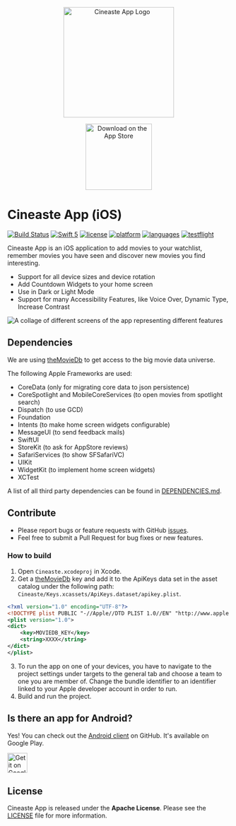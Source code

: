 <p align="center"><a href="https://itunes.apple.com/us/app/cineaste-app/id1402748020"><img alt='Cineaste App Logo' src="assets/logo.png" width="250" /></a></p>

<p align="center"><a href="https://itunes.apple.com/us/app/cineaste-app/id1402748020"><img alt='Download on the App Store' src="https://linkmaker.itunes.apple.com/assets/shared/badges/en-us/appstore-lrg.svg" width="150" /></a></p>

# Cineaste App (iOS)

[![Build Status](https://github.com/spacepandas/cineaste-ios/workflows/CI/badge.svg)](https://github.com/spacepandas/cineaste-ios/workflows/CI/badge.svg)
[![Swift 5](https://img.shields.io/badge/Swift-5-orange.svg)](https://swift.org)
[![license](https://img.shields.io/badge/license-Apache-lightgrey.svg)](https://github.com/spacepandas/cineaste-ios/blob/master/LICENSE)
[![platform](https://img.shields.io/badge/platform-iOS_13+-lightgrey.svg)](https://img.shields.io/badge/platform-iOS_13+-lightgrey.svg)
[![languages](https://img.shields.io/badge/languages-en,_de-lightgrey.svg)](https://img.shields.io/badge/languages-en,_de-lightgrey.svg)
[![testflight](https://img.shields.io/badge/Join-TestFlight-blue.svg)](https://testflight.apple.com/join/sAfD3j8m)

Cineaste App is an iOS application to add movies to your watchlist, remember movies you have seen and discover new movies you find interesting.

- Support for all device sizes and device rotation
- Add Countdown Widgets to your home screen
- Use in Dark or Light Mode
- Support for many Accessibility Features, like Voice Over, Dynamic Type, Increase Contrast

![A collage of different screens of the app representing different features][presentation]

## Dependencies

We are using [theMovieDb][theMovieDb] to get access to the big movie data universe.

The following Apple Frameworks are used:

- CoreData (only for migrating core data to json persistence)
- CoreSpotlight and MobileCoreServices (to open movies from spotlight search)
- Dispatch (to use GCD)
- Foundation 
- Intents (to make home screen widgets configurable)
- MessageUI (to send feedback mails)
- SwiftUI
- StoreKit (to ask for AppStore reviews)
- SafariServices (to show SFSafariVC)
- UIKit
- WidgetKit (to implement home screen widgets)
- XCTest

A list of all third party dependencies can be found in [DEPENDENCIES.md](https://github.com/spacepandas/cineaste-ios/blob/master/DEPENDENCIES.md).

## Contribute

- Please report bugs or feature requests with GitHub [issues](https://github.com/spacepandas/cineaste-ios/issues).
- Feel free to submit a Pull Request for bug fixes or new features.

### How to build

1. Open `Cineaste.xcodeproj` in Xcode.
2. Get a [theMovieDb][theMovieDb] key and add it to the ApiKeys data set in the asset catalog under the following path: `Cineaste/Keys.xcassets/ApiKeys.dataset/apikey.plist`.

```xml 
<?xml version="1.0" encoding="UTF-8"?>
<!DOCTYPE plist PUBLIC "-//Apple//DTD PLIST 1.0//EN" "http://www.apple.com/DTDs/PropertyList-1.0.dtd">
<plist version="1.0">
<dict>
	<key>MOVIEDB_KEY</key>
	<string>XXXX</string>
</dict>
</plist>
```

3. To run the app on one of your devices, you have to navigate to the project settings under targets to the general tab and choose a team to one you are member of. Change the bundle identifier to an identifier linked to your Apple developer account in order to run.
4. Build and run the project.

## Is there an app for Android?

Yes! You can check out the [Android client](https://github.com/spacepandas/cineaste-android) on GitHub. It's available on Google Play.

<a href='https://play.google.com/store/apps/details?id=de.cineaste.android&pcampaignid=MKT-Other-global-all-co-prtnr-py-PartBadge-Mar2515-1'><img alt='Get it on Google Play' src='https://play.google.com/intl/en_us/badges/images/apps/en-play-badge.png' height="45px"/></a>

## License

Cineaste App is released under the **Apache License**. Please see the [LICENSE](https://github.com/spacepandas/cineaste-ios/blob/master/LICENSE) file for more information.

[theMovieDb]: https://www.themoviedb.org/
[Kingfisher]: https://github.com/onevcat/Kingfisher
[presentation]: /assets/presentation.jpg
